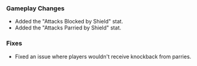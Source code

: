 ### Gameplay Changes
* Added the "Attacks Blocked by Shield" stat.
* Added the "Attacks Parried by Shield" stat.

### Fixes
* Fixed an issue where players wouldn't receive knockback from parries.
